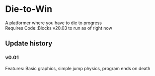 # Die-to-Win
A platformer where you have to die to progress  
Requires Code::Blocks v20.03 to run as of right now

## Update history
### v0.01
Features: Basic graphics, simple jump physics, program ends on death
